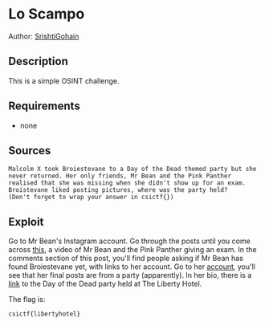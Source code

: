 # Lo Scampo

Author: [SrishtiGohain](https:github.com/SrishtiGohain)

## Description

This is a simple OSINT challenge.

## Requirements

- none

## Sources

```
Malcolm X took Broiestevane to a Day of the Dead themed party but she never returned. Her only friends, Mr Bean and the Pink Panther realised that she was missing when she didn't show up for an exam. Broistevane liked posting pictures, where was the party held?
(Don't forget to wrap your answer in csictf{})
```

## Exploit

Go to Mr Bean's Instagram account. Go through the posts until you come across [this](https://www.instagram.com/p/CBBAgC9ohzT/), a video of Mr Bean and the Pink Panther giving an exam. In the comments section of this post, you'll find people asking if Mr Bean has found Broiestevane yet, with links to her account. Go to her [account](https://www.instagram.com/broiestevane/?hl=en), you'll see that her final posts are from a party (apparently). In her bio, there is a [link](https://www.instagram.com/p/B3pJE1CgMvI/) to the Day of the Dead party held at The Liberty Hotel.

The flag is:
```
csictf{libertyhotel}
```
